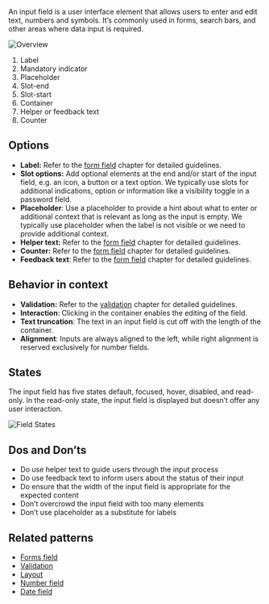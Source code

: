 An input field is a user interface element that allows users to enter and edit text, numbers and symbols. It’s commonly used in forms, search bars, and other areas where data input is required.

![Overview](https://www.figma.com/design/wEptRgAezDU1z80Cn3eZ0o/iX-Pattern-Illustrations?node-id=3054-593&t=6gU2IFkPWR943af8-4)

1. Label
2. Mandatory indicator
3. Placeholder
4. Slot-end
5. Slot-start
6. Container
7. Helper or feedback text
8. Counter
## Options
- **Label:** Refer to the [form field]() chapter for detailed guidelines.
- **Slot options:** Add optional elements at the end and/or start of the input field, e.g. an icon, a button or a text option. We typically use slots for additional indications, option or information like a visibility toggle in a password field.
- **Placeholder**: Use a placeholder to provide a hint about what to enter or additional context that is relevant as long as the input is empty. We typically use placeholder when the label is not visible or we need to provide additional context.
- **Helper text:** Refer to the [form field]() chapter for detailed guidelines.
- **Counter:** Refer to the [form field]() chapter for detailed guidelines.
- **Feedback text**: Refer to the [form field]() chapter for detailed guidelines.
## Behavior in context
- **Validation:** Refer to the [validation]() chapter for detailed guidelines.
- **Interaction**: Clicking in the container enables the editing of the field.
- **Text truncation**: The text in an input field is cut off with the length of the container.
- **Alignment**: Inputs are always aligned to the left, while right alignment is reserved exclusively for number fields.
## States
The input field has five states default, focused, hover, disabled, and read-only. In the read-only state, the input field is displayed but doesn’t offer any user interaction.

![Field States](https://www.figma.com/design/wEptRgAezDU1z80Cn3eZ0o/iX-Pattern-Illustrations?node-id=3198-7167&t=EBVCuGpWXmdVYgeZ-4)
## Dos and Don’ts
- Do use helper text to guide users through the input process
- Do use feedback text to inform users about the status of their input
- Do ensure that the width of the input field is appropriate for the expected content
- Don’t overcrowd the input field with too many elements
- Don’t use placeholder as a substitute for labels

## Related patterns
- [Forms field]()
- [Validation]()
- [Layout]()
- [Number field]()
- [Date field]()